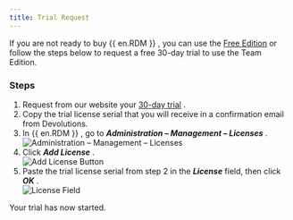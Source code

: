 ```yaml
---
title: Trial Request
---
```

If you are not ready to buy {{ en.RDM }} , you can use the [Free Edition](/rdm/windows/installation/client/registration/free-edition/) or follow the steps below to request a free 30-day trial to use the Team Edition.  

### Steps 

1. Request from our website your [30-day trial](https://devolutions.net/remote-desktop-manager/trial) . 
1. Copy the trial license serial that you will receive in a confirmation email from Devolutions. 
1. In {{ en.RDM }} , go to ***Administration – Management – Licenses*** .  
![Administration – Management – Licenses](/img/en/rdm/windows/clip3417.png) 
1. Click ***Add License*** .  
![Add License Button](/img/en/rdm/windows/RdmWin4060.png) 
1. Paste the trial license serial from step 2 in the ***License*** field, then click ***OK*** .  
![License Field](/img/en/rdm/windows/RDMWin0000.png) 

Your trial has now started. 

